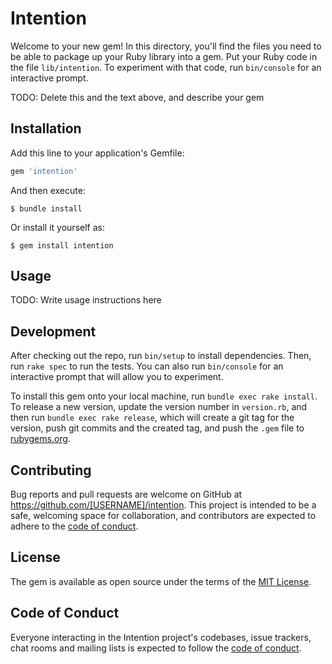 # Intention

Welcome to your new gem! In this directory, you'll find the files you need to be able to package up your Ruby library into a gem. Put your Ruby code in the file `lib/intention`. To experiment with that code, run `bin/console` for an interactive prompt.

TODO: Delete this and the text above, and describe your gem

## Installation

Add this line to your application's Gemfile:

```ruby
gem 'intention'
```

And then execute:

    $ bundle install

Or install it yourself as:

    $ gem install intention

## Usage

TODO: Write usage instructions here

## Development

After checking out the repo, run `bin/setup` to install dependencies. Then, run `rake spec` to run the tests. You can also run `bin/console` for an interactive prompt that will allow you to experiment.

To install this gem onto your local machine, run `bundle exec rake install`. To release a new version, update the version number in `version.rb`, and then run `bundle exec rake release`, which will create a git tag for the version, push git commits and the created tag, and push the `.gem` file to [rubygems.org](https://rubygems.org).

## Contributing

Bug reports and pull requests are welcome on GitHub at https://github.com/[USERNAME]/intention. This project is intended to be a safe, welcoming space for collaboration, and contributors are expected to adhere to the [code of conduct](https://github.com/[USERNAME]/intention/blob/master/CODE_OF_CONDUCT.md).

## License

The gem is available as open source under the terms of the [MIT License](https://opensource.org/licenses/MIT).

## Code of Conduct

Everyone interacting in the Intention project's codebases, issue trackers, chat rooms and mailing lists is expected to follow the [code of conduct](https://github.com/[USERNAME]/intention/blob/master/CODE_OF_CONDUCT.md).
